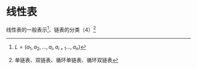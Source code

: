 # 线性表

线性表的一般表示[^1]、链表的分类（4）[^2]

[^1]:$L=(a_1,a_2,\dots,a_i,a_{i+1}\dots,a_n)$
[^2]:单链表、双链表、循环单链表、循环双链表